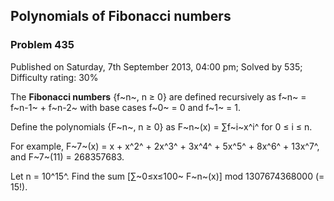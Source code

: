 Polynomials of Fibonacci numbers
--------------------------------

### Problem 435

Published on Saturday, 7th September 2013, 04:00 pm; Solved by 535;
Difficulty rating: 30%

The **Fibonacci numbers** {f~n~, n ≥ 0} are defined recursively as f~n~
= f~n-1~ + f~n-2~ with base cases f~0~ = 0 and f~1~ = 1.

Define the polynomials {F~n~, n ≥ 0} as F~n~(x) = ∑f~i~x^i^ for 0 ≤ i ≤
n.

For example, F~7~(x) = x + x^2^ + 2x^3^ + 3x^4^ + 5x^5^ + 8x^6^ +
13x^7^, and F~7~(11) = 268357683.

Let n = 10^15^. Find the sum [∑~0≤x≤100~ F~n~(x)] mod 1307674368000 (=
15!).
